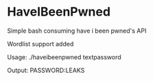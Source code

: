 # HaveIBeenPwned

Simple bash consuming have i been pwned's API

Wordlist support added

Usage: ./haveibeenpwned <wordlist>textpassword <output file>

Output: PASSWORD:LEAKS
